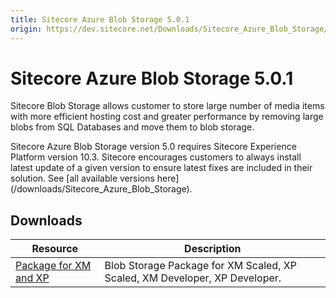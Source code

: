 ```yaml
---
title: Sitecore Azure Blob Storage 5.0.1
origin: https://dev.sitecore.net/Downloads/Sitecore_Azure_Blob_Storage/1x/Sitecore_Azure_Blob_Storage_501
---
```


# Sitecore Azure Blob Storage 5.0.1

Sitecore Blob Storage allows customer to store large number of media items with more efficient hosting cost and greater performance by removing large blobs from SQL Databases and move them to blob storage.

  <Alert variant='warning' mb={4}>
    <AlertIcon />
    Sitecore Azure Blob Storage version 5.0 requires Sitecore Experience Platform version 10.3.
  </Alert>
  
  <Alert variant='warning' mb={4}>
    <AlertIcon />
    Sitecore encourages customers to always install latest update of a given version to ensure latest fixes are included in their solution. See [all available versions here](/downloads/Sitecore_Azure_Blob_Storage).
  </Alert>
  

## Downloads

 | Resource | Description |
 | --- | --- |
 | [Package for XM and XP](https://sitecoredev.azureedge.net/~/media/4E8183D94237438EAA780D80653253DE.ashx?date=20221130T155912) | Blob Storage Package for XM Scaled, XP Scaled, XM Developer, XP Developer. |